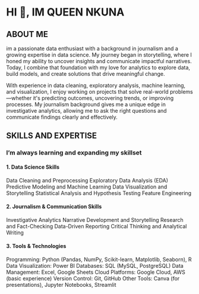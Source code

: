 # HI 👋, IM QUEEN NKUNA
## ABOUT ME
im a passionate data enthusiast with a background in journalism and a growing expertise in data science. My journey began in storytelling, where I honed my ability to uncover insights and communicate impactful narratives. Today, I combine that foundation with my love for analytics to explore data, build models, and create solutions that drive meaningful change.

With experience in data cleaning, exploratory analysis, machine learning, and visualization, I enjoy working on projects that solve real-world problems—whether it's predicting outcomes, uncovering trends, or improving processes. My journalism background gives me a unique edge in investigative analytics, allowing me to ask the right questions and communicate findings clearly and effectively.

## SKILLS AND EXPERTISE
### I’m always learning and expanding my skillset
#### 1. Data Science Skills

Data Cleaning and Preprocessing
Exploratory Data Analysis (EDA)
Predictive Modeling and Machine Learning
Data Visualization and Storytelling
Statistical Analysis and Hypothesis Testing
Feature Engineering

#### 2. Journalism & Communication Skills

Investigative Analytics
Narrative Development and Storytelling
Research and Fact-Checking
Data-Driven Reporting
Critical Thinking and Analytical Writing

#### 3. Tools & Technologies

Programming: Python (Pandas, NumPy, Scikit-learn, Matplotlib, Seaborn), R
Data Visualization: Power BI
Databases: SQL (MySQL, PostgreSQL)
Data Management: Excel, Google Sheets
Cloud Platforms: Google Cloud, AWS (basic experience)
Version Control: Git, GitHub
Other Tools: Canva (for presentations), Jupyter Notebooks, Streamlit


